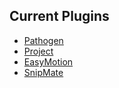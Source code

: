 Current Plugins
--------------

* [Pathogen](https://github.com/tpope/vim-pathogen)
* [Project](http://www.vim.org/scripts/script.php?script_id=69)
* [EasyMotion](https://github.com/Lokaltog/vim-easymotion)
* [SnipMate](https://github.com/garbas/vim-snipmate)
